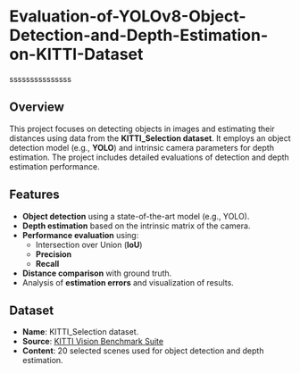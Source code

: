 # Evaluation-of-YOLOv8-Object-Detection-and-Depth-Estimation-on-KITTI-Dataset
sssssssssssssss
## Overview
This project focuses on detecting objects in images and estimating their distances using data from the **KITTI_Selection dataset**. It employs an object detection model (e.g., **YOLO**) and intrinsic camera parameters for depth estimation. The project includes detailed evaluations of detection and depth estimation performance.

## Features
- **Object detection** using a state-of-the-art model (e.g., YOLO).
- **Depth estimation** based on the intrinsic matrix of the camera.
- **Performance evaluation** using:
  - Intersection over Union (**IoU**)
  - **Precision**
  - **Recall**
- **Distance comparison** with ground truth.
- Analysis of **estimation errors** and visualization of results.

## Dataset
- **Name**: KITTI_Selection dataset.
- **Source**: [KITTI Vision Benchmark Suite](http://www.cvlibs.net/datasets/kitti/)
- **Content**: 20 selected scenes used for object detection and depth estimation.


